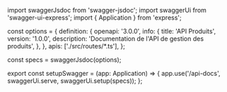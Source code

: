 import swaggerJsdoc from 'swagger-jsdoc';
import swaggerUi from 'swagger-ui-express';
import { Application } from 'express';

const options = {
definition: {
openapi: '3.0.0',
info: {
title: 'API Produits',
version: '1.0.0',
description: 'Documentation de l\'API de gestion des produits',
},
},
apis: ['./src/routes/*.ts'],
};

const specs = swaggerJsdoc(options);

export const setupSwagger = (app: Application) => {
app.use('/api-docs', swaggerUi.serve, swaggerUi.setup(specs));
};
